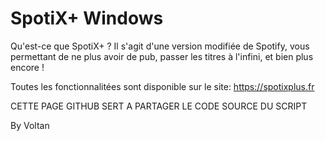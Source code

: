 # SpotiX+ Windows

Qu'est-ce que SpotiX+ ? 
Il s'agit d'une version modifiée de Spotify, vous permettant de ne plus avoir de pub, passer les titres à l'infini, et bien plus encore !

Toutes les fonctionnalitées sont disponible sur le site:
https://spotixplus.fr


CETTE PAGE GITHUB SERT A PARTAGER LE CODE SOURCE DU SCRIPT

By Voltan
